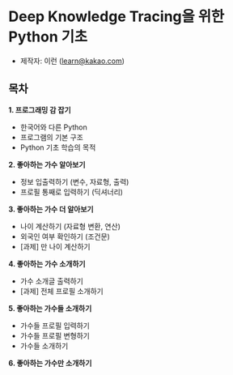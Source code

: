 # **Deep Knowledge Tracing을 위한 Python 기초**

- 제작자: 이런 (learn@kakao.com)

## 목차

**1. 프로그래밍 감 잡기**
- 한국어와 다른 Python
- 프로그램의 기본 구조
- Python 기초 학습의 목적

**2. 좋아하는 가수 알아보기**
- 정보 입출력하기 (변수, 자료형, 출력)
- 프로필 통째로 입력하기 (딕셔너리)

**3. 좋아하는 가수 더 알아보기**
- 나이 계산하기 (자료형 변환, 연산)
- 외국인 여부 확인하기 (조건문)
- [과제] 만 나이 계산하기
    
**4. 좋아하는 가수 소개하기**
- 가수 소개글 출력하기
- [과제] 전체 프로필 소개하기
    
**5. 좋아하는 가수들 소개하기**
- 가수들 프로필 입력하기
- 가수들 프로필 변형하기
- 가수들 소개하기
    
**6. 좋아하는 가수만 소개하기**

    
    
